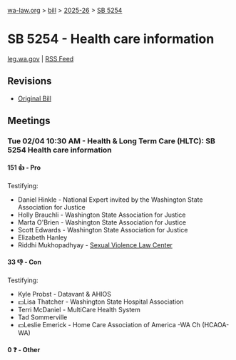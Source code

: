[wa-law.org](/) > [bill](/bill/) > [2025-26](/bill/2025-26/) > [SB 5254](/bill/2025-26/sb/5254/)

# SB 5254 - Health care information
[leg.wa.gov](https://app.leg.wa.gov/billsummary?BillNumber=5254&Year=2025&Initiative=false) | [RSS Feed](./rss.xml)

## Revisions
* [Original Bill](1/)

## Meetings
### Tue 02/04 10:30 AM - Health & Long Term Care (HLTC): SB 5254 Health care information
#### 151 👍 - Pro
Testifying:
* Daniel Hinkle - National Expert invited by the Washington State Association for Justice
* Holly Brauchli - Washington State Association for Justice
* Marta O'Brien - Washington State Association for Justice
* Scott Edwards - Washington State Association for Justice
* Elizabeth Hanley
* Riddhi Mukhopadhyay - [Sexual Violence Law Center](/org/sexual_violence_law_center/)

#### 33 👎 - Con
Testifying:
* Kyle Probst - Datavant & AHIOS
* 💵Lisa Thatcher - Washington State Hospital Association
* Terri McDaniel - MultiCare Health System
* Tad Sommerville
* 💵Leslie Emerick - Home Care Association of America -WA Ch (HCAOA-WA)

#### 0 ❓ - Other
